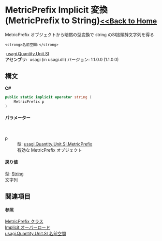 # MetricPrefix&nbsp;Implicit 変換 (MetricPrefix to String)<small>[<<Back to Home](https://github.com/usagi/usagi.cs/blob/master/Help/Home.md)</small> 

MetricPrefix オブジェクトから暗黙の型変換で string のSI接頭辞文字列を得る


    <strong>名前空間:</strong>
&nbsp;<a href="N_usagi_Quantity_Unit_SI.md">usagi.Quantity.Unit.SI</a><br /><strong>アセンブリ:</strong>
&nbsp;usagi (in usagi.dll) バージョン: 1.1.0.0 (1.1.0.0)

## 構文

**C#**<br />
``` C#
public static implicit operator string (
	MetricPrefix p
)
```


#### パラメーター
&nbsp;<dl><dt>p</dt><dd>型: <a href="T_usagi_Quantity_Unit_SI_MetricPrefix.md">usagi.Quantity.Unit.SI.MetricPrefix</a><br />有効な MetricPrefix オブジェクト</dd></dl>

#### 戻り値
型: <a href="http://msdn2.microsoft.com/ja-jp/library/s1wwdcbf" target="_blank">String</a><br />文字列

## 関連項目


#### 参照
<a href="T_usagi_Quantity_Unit_SI_MetricPrefix.md">MetricPrefix クラス</a><br /><a href="Overload_usagi_Quantity_Unit_SI_MetricPrefix_op_Implicit.md">Implicit オーバーロード</a><br /><a href="N_usagi_Quantity_Unit_SI.md">usagi.Quantity.Unit.SI 名前空間</a><br />